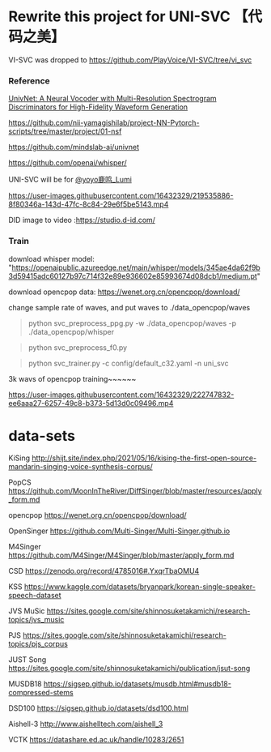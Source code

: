 # Rewrite this project for UNI-SVC 【代码之美】

VI-SVC was dropped to https://github.com/PlayVoice/VI-SVC/tree/vi_svc

### Reference
[UnivNet: A Neural Vocoder with Multi-Resolution Spectrogram Discriminators for High-Fidelity Waveform Generation](https://arxiv.org/abs/2106.07889)

https://github.com/nii-yamagishilab/project-NN-Pytorch-scripts/tree/master/project/01-nsf

https://github.com/mindslab-ai/univnet

https://github.com/openai/whisper/

UNI-SVC will be for [@yoyo鹿鸣_Lumi](https://space.bilibili.com/488836173)

https://user-images.githubusercontent.com/16432329/219535886-8f80346a-143d-47fc-8c84-29e6f5be5143.mp4

DID image to video :https://studio.d-id.com/

### Train
download whisper model: "https://openaipublic.azureedge.net/main/whisper/models/345ae4da62f9b3d59415adc60127b97c714f32e89e936602e85993674d08dcb1/medium.pt"

download opencpop data: https://wenet.org.cn/opencpop/download/

change sample rate of waves, and put waves to ./data_opencpop/waves

> python svc_preprocess_ppg.py -w ./data_opencpop/waves -p ./data_opencpop/whisper

> python svc_preprocess_f0.py

> python svc_trainer.py -c config/default_c32.yaml -n uni_svc

3k wavs of opencpop training~~~~~~

https://user-images.githubusercontent.com/16432329/222747832-ee6aaa27-6257-49c8-b373-5d13d0c09496.mp4


# data-sets
KiSing      http://shijt.site/index.php/2021/05/16/kising-the-first-open-source-mandarin-singing-voice-synthesis-corpus/

PopCS 		  https://github.com/MoonInTheRiver/DiffSinger/blob/master/resources/apply_form.md

opencpop 	  https://wenet.org.cn/opencpop/download/

OpenSinger 	https://github.com/Multi-Singer/Multi-Singer.github.io

M4Singer	  https://github.com/M4Singer/M4Singer/blob/master/apply_form.md


CSD 		    https://zenodo.org/record/4785016#.YxqrTbaOMU4

KSS		      https://www.kaggle.com/datasets/bryanpark/korean-single-speaker-speech-dataset

JVS MuSic	  https://sites.google.com/site/shinnosuketakamichi/research-topics/jvs_music

PJS		      https://sites.google.com/site/shinnosuketakamichi/research-topics/pjs_corpus

JUST Song	  https://sites.google.com/site/shinnosuketakamichi/publication/jsut-song


MUSDB18		  https://sigsep.github.io/datasets/musdb.html#musdb18-compressed-stems

DSD100 		  https://sigsep.github.io/datasets/dsd100.html


Aishell-3 	http://www.aishelltech.com/aishell_3

VCTK 		    https://datashare.ed.ac.uk/handle/10283/2651

